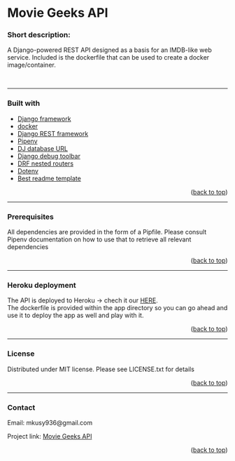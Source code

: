 
<h1> Movie Geeks API</h1>
<h3>Short description:</h3>
<p>A Django-powered REST API designed as a basis for an IMDB-like web service. Included is the dockerfile that can be used to create a docker image/container.</p></br>
<hr>
<h3>Built with</h3>
<ul>
  <li>
    <a href="https://www.djangoproject.com/" target="_blank">Django framework</a>
  </li>
  <li>
    <a href="https://www.docker.com/" target="_blank">docker</a>
  </li>
  <li>
    <a href="https://www.django-rest-framework.org/" target="_blank">Django REST framework</a>
  </li>
  <li>
    <a href="https://pipenv.pypa.io/" target="_blank">Pipenv</a>
  </li>
  <li>
    <a href="https://pypi.org/project/dj-database-url/" target="_blank">DJ database URL</a>
  </li>
  <li>
    <a href="https://django-debug-toolbar.readthedocs.io/en/latest/" target="_blank">Django debug toolbar</a>
  </li>
  <li>
    <a href="https://github.com/alanjds/drf-nested-routers" target="_blank">DRF nested routers</a>
  </li>
  <li>
    <a href="https://pypi.org/project/python-dotenv/" target="_blank">Dotenv</a>
  </li>
  <li>
    <a href="https://github.com/othneildrew/Best-README-Template/" target="_blank">Best readme template</a>
  </li>
</ul>
  
<p align="right">(<a href="#top">back to top</a>)</p>
<hr>
  <h3>Prerequisites</h3>
  <p>All dependencies are provided in the form of a Pipfile. Please consult Pipenv documentation on how to use that to retrieve all relevant dependencies</p>
  
<p align="right">(<a href="#top">back to top</a>)</p>
<hr>
  <h3>Heroku deployment</h3>
  <p>The API is deployed to Heroku -> chech it our <a href="https://movie-geeks-django.herokuapp.com/" target="_blank">HERE</a>.</br>
  The dockerfile is provided within the app directory so you can go ahead and use it to deploy the app as well and play with it.</br></p>  
  <p align="right">(<a href="#top">back to top</a>)</p>
<hr>
  <h3>License</h3>
  <p>Distributed under MIT license. Please see LICENSE.txt for details</h3>
  
<p align="right">(<a href="#top">back to top</a>)</p>
<hr>
  <h3>Contact</h3>
  <p>Email: <a href"mailto:mkusy936@gmail.com">mkusy936@gmail.com</a></p>
  <p>Project link: <a href="https://github.com/maciejKusy/movie_geeks_django">Movie Geeks API</a></p>
  
<p align="right">(<a href="#top">back to top</a>)</p>

